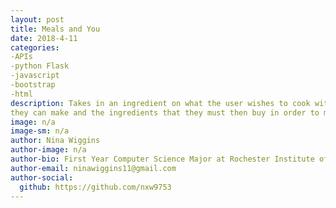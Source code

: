 ```yaml
---
layout: post
title: Meals and You
date: 2018-4-11
categories:
-APIs
-python Flask
-javascript
-bootstrap
-html
description: Takes in an ingredient on what the user wishes to cook with and returns a list of meals
they can make and the ingredients that they must then buy in order to make them, along with the recipe themselves.
image: n/a
image-sm: n/a
author: Nina Wiggins
author-image: n/a 
author-bio: First Year Computer Science Major at Rochester Institute of Technology
author-email: ninawiggins11@gmail.com
author-social:
  github: https://github.com/nxw9753 
---
```

